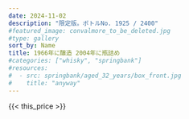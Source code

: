 ```yaml
---
date: 2024-11-02
description: "限定版。ボトルNo. 1925 / 2400"
#featured_image: convalmore_to_be_deleted.jpg
#type: gallery
sort_by: Name
title: 1966年に醸造 2004年に瓶詰め
#categories: ["whisky", "springbank"]
#resources:
#  - src: springbank/aged_32_years/box_front.jpg
#    title: "anyway"
---
```

{{< this_price >}}
